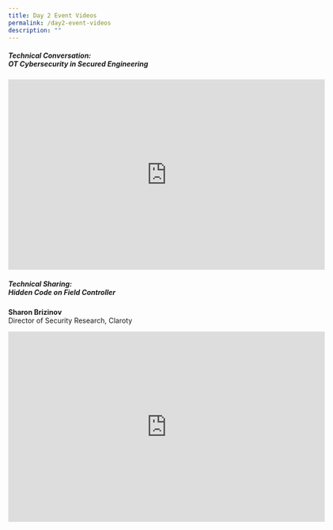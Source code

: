 ```yaml
---
title: Day 2 Event Videos
permalink: /day2-event-videos
description: ""
---
```

##### **Technical Conversation: <br>OT Cybersecurity in Secured Engineering**<br>

<iframe width="640" height="385" src="https://www.youtube.com/embed/fdpOseg9bs4" title="YouTube video player" frameborder="0" allow="accelerometer; autoplay; clipboard-write; encrypted-media; gyroscope; picture-in-picture" allowfullscreen></iframe><br>


##### **Technical Sharing: <br>Hidden Code on Field Controller**

<b>Sharon Brizinov</b> <br>Director of Security Research, Claroty
<iframe width="640" height="385" src="https://www.youtube.com/embed/_NL5YnLv9Z4" title="YouTube video player" frameborder="0" allow="accelerometer; autoplay; clipboard-write; encrypted-media; gyroscope; picture-in-picture" allowfullscreen></iframe>